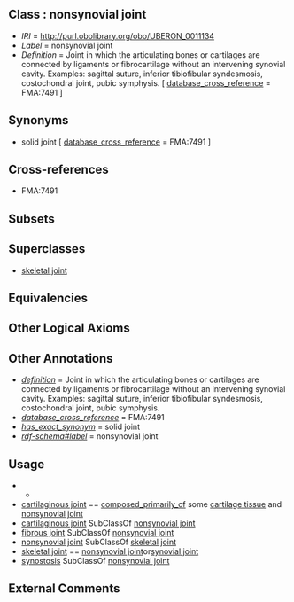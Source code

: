 
## Class : nonsynovial joint

 * *IRI* = http://purl.obolibrary.org/obo/UBERON_0011134
 * *Label* = nonsynovial joint
 * *Definition* = Joint in which the articulating bones or cartilages are connected by ligaments or fibrocartilage without an intervening synovial cavity. Examples: sagittal suture, inferior tibiofibular syndesmosis, costochondral joint, pubic symphysis. [ [database_cross_reference](../../ef/oboInOwl#hasDbXref.md) = FMA:7491 ]

## Synonyms

 * solid joint [ [database_cross_reference](../../ef/oboInOwl#hasDbXref.md) = FMA:7491 ]

## Cross-references

 * FMA:7491

## Subsets


## Superclasses

 * [skeletal joint](../../UBERON/82/UBERON_0000982.md)

## Equivalencies


## Other Logical Axioms


## Other Annotations

 * *[definition](../../IAO/15/IAO_0000115.md)* = Joint in which the articulating bones or cartilages are connected by ligaments or fibrocartilage without an intervening synovial cavity. Examples: sagittal suture, inferior tibiofibular syndesmosis, costochondral joint, pubic symphysis.
 * *[database_cross_reference](../../ef/oboInOwl#hasDbXref.md)* = FMA:7491
 * *[has_exact_synonym](../../ym/oboInOwl#hasExactSynonym.md)* = solid joint
 * *[rdf-schema#label](../../el/rdf-schema#label.md)* = nonsynovial joint

## Usage

 * -
 * [cartilaginous joint](../../UBERON/13/UBERON_0002213.md) == [composed_primarily_of](../../RO/73/RO_0002473.md) some [cartilage tissue](../../UBERON/18/UBERON_0002418.md) and [nonsynovial joint](../../UBERON/34/UBERON_0011134.md)
 * [cartilaginous joint](../../UBERON/13/UBERON_0002213.md) SubClassOf [nonsynovial joint](../../UBERON/34/UBERON_0011134.md)
 * [fibrous joint](../../UBERON/09/UBERON_0002209.md) SubClassOf [nonsynovial joint](../../UBERON/34/UBERON_0011134.md)
 * [nonsynovial joint](../../UBERON/34/UBERON_0011134.md) SubClassOf [skeletal joint](../../UBERON/82/UBERON_0000982.md)
 * [skeletal joint](../../UBERON/82/UBERON_0000982.md) == [nonsynovial joint](../../UBERON/34/UBERON_0011134.md)or[synovial joint](../../UBERON/17/UBERON_0002217.md)
 * [synostosis](../../UBERON/61/UBERON_0010361.md) SubClassOf [nonsynovial joint](../../UBERON/34/UBERON_0011134.md)

## External Comments


